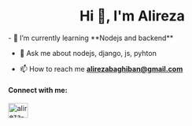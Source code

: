 <h1 align="center">Hi 👋, I'm Alireza</h1>
- 🌱 I’m currently learning **Nodejs and backend**

- 💬 Ask me about nodejs, django, js, pyhton

- 📫 How to reach me **alirezabaghiban@gmail.com**

<h4 align="left">Connect with me:</h4>
<p align="left">
<a href="https://linkedin.com/in/alireza-baghiban" target="blank"><img align="center" src="https://raw.githubusercontent.com/rahuldkjain/github-profile-readme-generator/master/src/images/icons/Social/linked-in-alt.svg" alt="alireza-baghiban" height="30" width="40" /></a>
</p>

